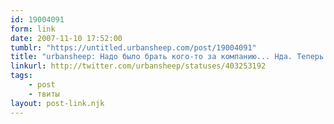 ```yaml
---
id: 19004091
form: link
date: 2007-11-10 17:52:00
tumblr: "https://untitled.urbansheep.com/post/19004091"
title: "urbansheep: Надо было брать кого-то за компанию... Нда. Теперь придумать пару вопросов бы ещё. А то как обычно будет: все вопросы возникнут после всего."
linkurl: http://twitter.com/urbansheep/statuses/403253192
tags:
    - post
    - твиты
layout: post-link.njk
---
```


